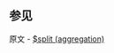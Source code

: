 

## 参见

原文 - [$split (aggregation)]( https://docs.mongodb.com/manual/reference/operator/aggregation/split/ )

